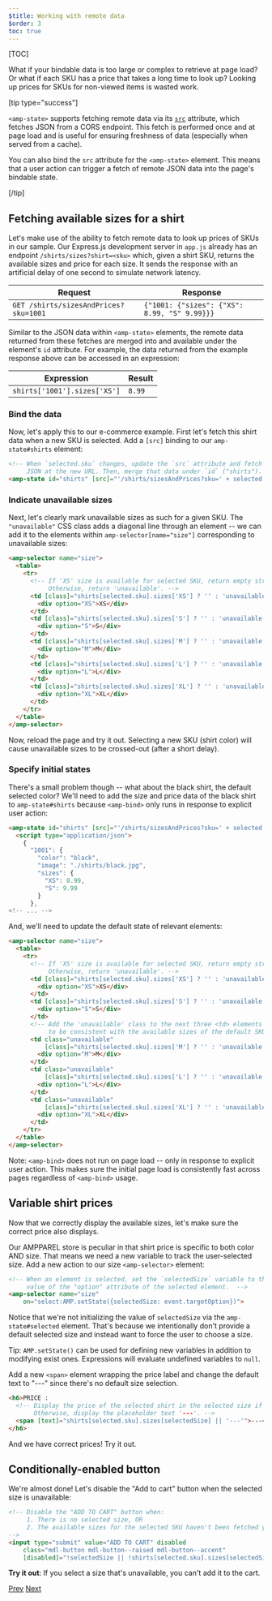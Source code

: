 ```yaml
---
$title: Working with remote data
$order: 3
toc: true
---
```


[TOC]

What if your bindable data is too large or complex to retrieve at page load? Or what if each SKU has a price that takes a long time to look up? Looking up prices for SKUs for non-viewed items is wasted work.

[tip type="success"]

`<amp-state>` supports fetching remote data via its [`src`](/docs/reference/components/amp-bind.html#attributes) attribute, which fetches JSON from a CORS endpoint. This fetch is performed once and at page load and is useful for ensuring freshness of data (especially when served from a cache).

You can also bind the `src` attribute for the `<amp-state>` element. This means that a user action can trigger a fetch of remote JSON data into the page's bindable state.

[/tip]

## Fetching available sizes for a shirt

Let's make use of the ability to fetch remote data to look up prices of SKUs in our sample. Our Express.js development server in `app.js` already has an endpoint `/shirts/sizes?shirt=<sku>` which, given a shirt SKU, returns the available sizes and price for each size. It sends the response with an artificial delay of one second to simulate network latency.

|  Request                              |  Response |
|---------------------------------------|-----------|
| `GET /shirts/sizesAndPrices?sku=1001` | `{"1001: {"sizes": {"XS": 8.99, "S" 9.99}}}` |

Similar to the JSON data within `<amp-state>` elements, the remote data returned from these fetches are merged into and available under the element's `id` attribute. For example, the data returned from the example response above can be accessed in an expression:


|  Expression                  |  Result |
|------------------------------|---------|
| `shirts['1001'].sizes['XS']` | `8.99`  |

### Bind the data

Now, let's apply this to our e-commerce example. First let's fetch this shirt data when a new SKU is selected. Add a `[src]` binding to our `amp-state#shirts` element:

```html
<!-- When `selected.sku` changes, update the `src` attribute and fetch
     JSON at the new URL. Then, merge that data under `id` ("shirts"). -->
<amp-state id="shirts" [src]="'/shirts/sizesAndPrices?sku=' + selected.sku">
```

### Indicate unavailable sizes

Next, let's clearly mark unavailable sizes as such for a given SKU. The `"unavailable"` CSS class adds a diagonal line through an element -- we can add it to the elements within `amp-selector[name="size"]` corresponding to unavailable sizes:

```html
<amp-selector name="size">
  <table>
    <tr>
      <!-- If 'XS' size is available for selected SKU, return empty string.
           Otherwise, return 'unavailable'. -->
      <td [class]="shirts[selected.sku].sizes['XS'] ? '' : 'unavailable'">
        <div option="XS">XS</div>
      </td>
      <td [class]="shirts[selected.sku].sizes['S'] ? '' : 'unavailable'">
        <div option="S">S</div>
      </td>
      <td [class]="shirts[selected.sku].sizes['M'] ? '' : 'unavailable'">
        <div option="M">M</div>
      </td>
      <td [class]="shirts[selected.sku].sizes['L'] ? '' : 'unavailable'">
        <div option="L">L</div>
      </td>
      <td [class]="shirts[selected.sku].sizes['XL'] ? '' : 'unavailable'">
        <div option="XL">XL</div>
      </td>
    </tr>
  </table>
</amp-selector>
```

Now, reload the page and try it out. Selecting a new SKU (shirt color) will cause unavailable sizes to be crossed-out (after a short delay).

### Specify initial states

There's a small problem though -- what about the black shirt, the default selected color?  We'll need to add the size and price data of the black shirt to `amp-state#shirts` because `<amp-bind>` only runs in response to explicit user action:

```html
<amp-state id="shirts" [src]="'/shirts/sizesAndPrices?sku=' + selected.sku">
  <script type="application/json">
    {
      "1001": {
        "color": "black",
        "image": "./shirts/black.jpg",
        "sizes": {
          "XS": 8.99,
          "S": 9.99
        }
      },
<!-- ... -->
```

And, we'll need to update the default state of relevant elements:

```html
<amp-selector name="size">
  <table>
    <tr>
      <!-- If 'XS' size is available for selected SKU, return empty string.
           Otherwise, return 'unavailable'. -->
      <td [class]="shirts[selected.sku].sizes['XS'] ? '' : 'unavailable'">
        <div option="XS">XS</div>
      </td>
      <td [class]="shirts[selected.sku].sizes['S'] ? '' : 'unavailable'">
        <div option="S">S</div>
      </td>
      <!-- Add the 'unavailable' class to the next three <td> elements
           to be consistent with the available sizes of the default SKU. -->
      <td class="unavailable"
          [class]="shirts[selected.sku].sizes['M'] ? '' : 'unavailable'">
        <div option="M">M</div>
      </td>
      <td class="unavailable"
          [class]="shirts[selected.sku].sizes['L'] ? '' : 'unavailable'">
        <div option="L">L</div>
      </td>
      <td class="unavailable"
          [class]="shirts[selected.sku].sizes['XL'] ? '' : 'unavailable'">
        <div option="XL">XL</div>
      </td>
    </tr>
  </table>
</amp-selector>
```

Note: `<amp-bind>` does not run on page load -- only in response to explicit user action. This makes sure the initial page load is consistently fast across pages regardless of `<amp-bind>` usage.

## Variable shirt prices

Now that we correctly display the available sizes, let's make sure the correct price also displays.

Our AMPPAREL store is peculiar in that shirt price is specific to both color AND size. That means we need a new variable to track the user-selected size. Add a new action to our size `<amp-selector>` element:

```html
<!-- When an element is selected, set the `selectedSize` variable to the
     value of the "option" attribute of the selected element.  -->
<amp-selector name="size"
    on="select:AMP.setState({selectedSize: event.targetOption})">
```

Notice that we're not initializing the value of `selectedSize` via the `amp-state#selected` element. That's because we intentionally don't provide a default selected size and instead want to force the user to choose a size.

Tip: `AMP.setState()` can be used for defining new variables in addition to modifying exist ones. Expressions will evaluate undefined variables to `null`.

Add a new `<span>` element wrapping the price label and change the default text to "---" since there's no default size selection.

```html
<h6>PRICE :
  <!-- Display the price of the selected shirt in the selected size if available.
       Otherwise, display the placeholder text '---'. -->
  <span [text]="shirts[selected.sku].sizes[selectedSize] || '---'">---</span>
</h6>
```

And we have correct prices! Try it out.

## Conditionally-enabled button

We're almost done! Let's disable the "Add to cart" button when the selected size is unavailable:

```html
<!-- Disable the "ADD TO CART" button when:
     1. There is no selected size, OR
     2. The available sizes for the selected SKU haven't been fetched yet
-->
<input type="submit" value="ADD TO CART" disabled
    class="mdl-button mdl-button--raised mdl-button--accent"
    [disabled]="!selectedSize || !shirts[selected.sku].sizes[selectedSize]">
```

**Try it out**:  If you select a size that's unavailable, you can't add it to the cart.

<div class="prev-next-buttons">
  <a class="button prev-button" href="{{g.doc('/content/amp-dev/documentation/guides-and-tutorials/develop/interactivity/advanced-interactivity.md', locale=doc.locale).url.path}}"><span class="arrow-prev">Prev</span></a>
  <a class="button next-button" href="{{g.doc('/content/amp-dev/documentation/guides-and-tutorials/develop/interactivity/wrapping-up.md', locale=doc.locale).url.path}}"><span class="arrow-next">Next</span></a>
</div>
